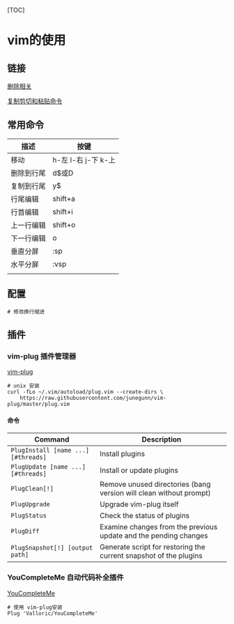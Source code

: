 [TOC]

# vim的使用

## 链接

[删除相关](https://www.douban.com/note/319225435/)

[复制剪切和粘贴命令](https://www.cnblogs.com/maowang1991/p/3371640.html)

## 常用命令

| 描述       | 按键                |
| ---------- | ------------------- |
| 移动       | h-左 l-右 j-下 k-上 |
| 删除到行尾 | d$或D               |
| 复制到行尾 | y$                  |
| 行尾编辑   | shift+a             |
| 行首编辑   | shift+i             |
| 上一行编辑 | shift+o             |
| 下一行编辑 | o                   |
| 垂直分屏   | :sp                 |
| 水平分屏   | :vsp                |
|            |                     |

## 配置

```shell
# 修改换行缩进

```

## 插件

### vim-plug 插件管理器

[vim-plug](https://github.com/junegunn/vim-plug)

```shell
# unix 安装
curl -fLo ~/.vim/autoload/plug.vim --create-dirs \
    https://raw.githubusercontent.com/junegunn/vim-plug/master/plug.vim
```

#### 命令

| Command                             | Description                                                  |
| ----------------------------------- | ------------------------------------------------------------ |
| `PlugInstall [name ...] [#threads]` | Install plugins                                              |
| `PlugUpdate [name ...] [#threads]`  | Install or update plugins                                    |
| `PlugClean[!]`                      | Remove unused directories (bang version will clean without prompt) |
| `PlugUpgrade`                       | Upgrade vim-plug itself                                      |
| `PlugStatus`                        | Check the status of plugins                                  |
| `PlugDiff`                          | Examine changes from the previous update and the pending changes |
| `PlugSnapshot[!] [output path]`     | Generate script for restoring the current snapshot of the plugins |

### YouCompleteMe 自动代码补全插件

[YouCompleteMe](https://github.com/Valloric/YouCompleteMe)

```shell
# 使用 vim-plug安装
Plug 'Valloric/YouCompleteMe'
```

